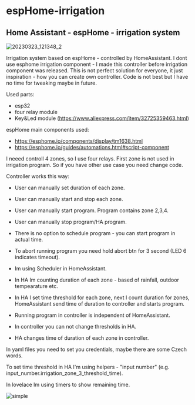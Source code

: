 # espHome-irrigation
## Home Assistant - espHome - irrigation system

![20230323_121348_2](https://user-images.githubusercontent.com/79766288/229623131-cf039229-a7f0-44b5-9ab9-34fef1082871.jpg)

Irrigation system based on espHome - controlled by HomeAssistant.
I dont use esphome irrigation component - I made this controller before irrigation component was released.
This is not perfect solution for everyone, it just inspiration - how you can create own controller.
Code is not best but I have no time for tweaking maybe in future.

Used parts:
+ esp32
+ four relay module
+ Key&Led module (https://www.aliexpress.com/item/32725359463.html)

espHome main components used:
+ https://esphome.io/components/display/tm1638.html 
+ https://esphome.io/guides/automations.html#script-component

I neeed controll 4 zones, so I use four relays. First zone is not used in irrigation program.
So if you have other use case you need change code.

Controller works this way:
* User can manually set duration of each zone.
* User can manually start and stop each zone.
* User can manually start program. Program contains zone 2,3,4.
* User can manually stop program/HA program.
* There is no option to schedule program - you can start program in actual time.
* To abort running program you need hold abort btn for 3 second (LED 6 indicates timeout).

* Im using Scheduler in HomeAssistant.
* In HA Im counting duration of each zone - based of rainfall, outdoor tempearature etc.
* In HA I set time threshold for each zone, next I count duration for zones, HomeAssistant send time of duration to controller and starts program.
* Running program in controller is independent of HomeAssistant.

* In controller you can not change thresholds in HA.
* HA changes time of duration of each zone in controller.

In yaml files you need to set you credentials, maybe there are some Czech words.

To set time threshold in HA I'm using helpers - "input number" (e.g. input_number.irrigation_zone_3_threshold_time).

In lovelace Im using timers to show remaining time.



![simple](https://user-images.githubusercontent.com/79766288/229622904-3cd84893-b9fc-4526-b818-ed826a37467a.jpg)

